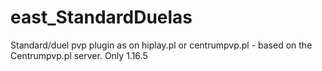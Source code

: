 # east_StandardDuelas
Standard/duel pvp plugin as on hiplay.pl or centrumpvp.pl - based on the Centrumpvp.pl server. Only 1.16.5
